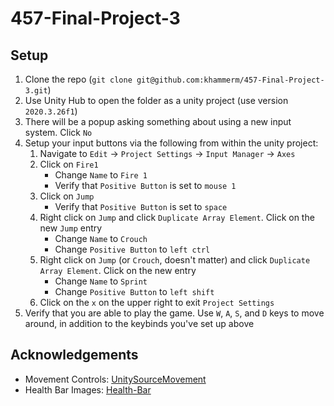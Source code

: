 # 457-Final-Project-3

## Setup

1) Clone the repo (`git clone git@github.com:khammerm/457-Final-Project-3.git`)
2) Use Unity Hub to open the folder as a unity project (use version `2020.3.26f1`)
3) There will be a popup asking something about using a new input system. Click `No`
4) Setup your input buttons via the following from within the unity project:
    1) Navigate to `Edit` -> `Project Settings` -> `Input Manager` -> `Axes`
    2) Click on `Fire1`
        - Change `Name` to `Fire 1`
        - Verify that `Positive Button` is set to `mouse 1`
    3) Click on `Jump`
        - Verify that `Positive Button` is set to `space`
    4) Right click on `Jump` and click `Duplicate Array Element`. Click on the new `Jump` entry
        - Change `Name` to `Crouch`
        - Change `Positive Button` to `left ctrl`
    5) Right click on `Jump` (or `Crouch`, doesn't matter) and click `Duplicate Array Element`. Click on the new entry
        - Change `Name` to `Sprint`
        - Change `Positive Button` to `left shift`
    6) Click on the `x` on the upper right to exit `Project Settings`
5) Verify that you are able to play the game. Use `W`, `A`, `S`, and `D` keys to move around, in addition to the keybinds you've set up above

## Acknowledgements

- Movement Controls: [UnitySourceMovement](https://github.com/Olezen/UnitySourceMovement)
- Health Bar Images: [Health-Bar](https://github.com/Brackeys/Health-Bar)
